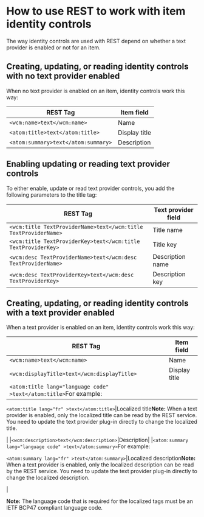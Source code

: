 # How to use REST to work with item identity controls

The way identity controls are used with REST depend on whether a text provider is enabled or not for an item.

## Creating, updating, or reading identity controls with no text provider enabled

When no text provider is enabled on an item, identity controls work this way:

|REST Tag|Item field|
|--------|----------|
|`<wcm:name>text</wcm:name>`|Name|
|`<atom:title>text</atom:title>`|Display title|
|`<atom:summary>text</atom:summary>`|Description|

## Enabling updating or reading text provider controls

To either enable, update or read text provider controls, you add the following parameters to the title tag:

|REST Tag|Text provider field|
|--------|-------------------|
|`<wcm:title TextProviderName>text</wcm:title TextProviderName>`|Title name|
|`<wcm:title TextProviderKey>text</wcm:title TextProviderKey>`|Title key|
|`<wcm:desc TextProviderName>text</wcm:desc TextProviderName>`|Description name|
|`<wcm:desc TextProviderKey>text</wcm:desc TextProviderKey>`|Description key|

## Creating, updating, or reading identity controls with a text provider enabled

When a text provider is enabled on an item, identity controls work this way:

|REST Tag|Item field|
|--------|----------|
|`<wcm:name>text</wcm:name>`|Name|
|`<wcm:displayTitle>text</wcm:displayTitle>`|Display title|
|`<atom:title lang="language code" >text</atom:title>`For example:

`<atom:title lang="fr" >text</atom:title>`|Localized title**Note:** When a text provider is enabled, only the localized title can be read by the REST service. You need to update the text provider plug-in directly to change the localized title.

|
|`<wcm:description>text</wcm:description>`|Description|
|`<atom:summary lang="language code" >text</atom:summary>`For example:

`<atom:summary lang="fr" >text</atom:summary>`|Localized description**Note:** When a text provider is enabled, only the localized description can be read by the REST service. You need to update the text provider plug-in directly to change the localized description.

|

**Note:** The language code that is required for the localized tags must be an IETF BCP47 compliant language code.


